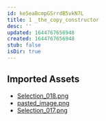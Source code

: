 ```yaml
---
id: keSeaBcmpGSrrdB5vkN7L
title: 1 _the_copy_constructor
desc: ''
updated: 1644767656948
created: 1644767656948
stub: false
isDir: true
---
```

## Imported Assets
- [Selection_018.png](/assets/selection_018-OcokgRlKX7cZ.png)
- [pasted_image.png](/assets/pasted_image-r0faI2W7sT5i.png)
- [Selection_017.png](/assets/selection_017-565W7qvl9tT4.png)
